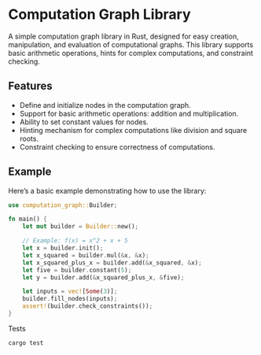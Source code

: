 # Computation Graph Library

A simple computation graph library in Rust, designed for easy creation, manipulation, and evaluation of computational graphs.
This library supports basic arithmetic operations, hints for complex computations, and constraint checking.

## Features

- Define and initialize nodes in the computation graph.
- Support for basic arithmetic operations: addition and multiplication.
- Ability to set constant values for nodes.
- Hinting mechanism for complex computations like division and square roots.
- Constraint checking to ensure correctness of computations.

## Example

Here’s a basic example demonstrating how to use the library:

```rust
use computation_graph::Builder;

fn main() {
    let mut builder = Builder::new();

    // Example: f(x) = x^2 + x + 5
    let x = builder.init();
    let x_squared = builder.mul(&x, &x);
    let x_squared_plus_x = builder.add(&x_squared, &x);
    let five = builder.constant(5);
    let y = builder.add(&x_squared_plus_x, &five);

    let inputs = vec![Some(3)];
    builder.fill_nodes(inputs);
    assert!(builder.check_constraints());
}
```

Tests

    cargo test


